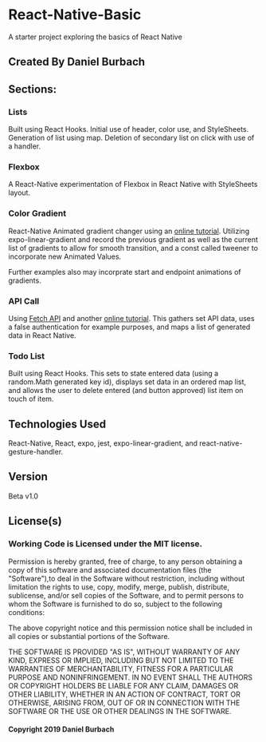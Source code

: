 # React-Native-Basic
A starter project exploring the basics of React Native

## Created By Daniel Burbach

## __Sections:__

### __Lists__
Built using React Hooks. Initial use of header, color use, and StyleSheets. Generation of list using map. Deletion of secondary list on click with use of a handler.

### __Flexbox__
A React-Native experimentation of Flexbox in React Native with StyleSheets layout.

### __Color Gradient__
React-Native Animated gradient changer using an [online tutorial](https://medium.com/@GroundControl/animating-gradients-in-react-native-8853dbd97d02). Utilizing expo-linear-gradient and record the previous gradient as well as the current list of gradients to allow for smooth transition, and a const called tweener to incorporate new Animated Values. 

Further examples also may incorprate start and endpoint animations of gradients.

### __API Call__
Using [Fetch API](https://facebook.github.io/react-native/docs/network) and another [online tutorial](https://www.youtube.com/watch?v=1yJu_4RkaIc). This gathers set API data, uses a false authentication for example purposes, and maps a list of generated data in React Native.

### __Todo List__
Built using React Hooks. This sets to state entered data (using a random.Math generated key id), displays set data in an ordered map list, and allows the user to delete entered (and button approved) list item on touch of item.

## __Technologies Used__

  React-Native, React, expo, jest, expo-linear-gradient, and react-native-gesture-handler.

## __Version__

Beta v1.0

## License(s)
### Working Code is Licensed under the MIT license.

Permission is hereby granted, free of charge, to any person obtaining a copy of this software and associated documentation files (the "Software"),to deal in the Software without restriction, including without limitation the rights to use, copy, modify, merge, publish, distribute, sublicense,
and/or sell copies of the Software, and to permit persons to whom the Software is furnished to do so, subject to the following conditions:

The above copyright notice and this permission notice shall be included in all copies or substantial portions of the Software.

THE SOFTWARE IS PROVIDED "AS IS", WITHOUT WARRANTY OF ANY KIND, EXPRESS OR IMPLIED, INCLUDING BUT NOT LIMITED TO THE WARRANTIES OF MERCHANTABILITY,
FITNESS FOR A PARTICULAR PURPOSE AND NONINFRINGEMENT. IN NO EVENT SHALL THE AUTHORS OR COPYRIGHT HOLDERS BE LIABLE FOR ANY CLAIM, DAMAGES OR OTHER LIABILITY,
WHETHER IN AN ACTION OF CONTRACT, TORT OR OTHERWISE, ARISING FROM, OUT OF OR IN CONNECTION WITH THE SOFTWARE OR THE USE OR OTHER DEALINGS IN THE SOFTWARE.

#### Copyright 2019 Daniel Burbach